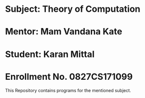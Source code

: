 # Subject: Theory of Computation
# Mentor: Mam Vandana Kate
# Student: Karan Mittal
# Enrollment No. 0827CS171099
This Repository contains programs for the mentioned subject. 
